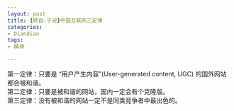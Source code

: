 ```yaml
---
layout: post
title: {转自:子说}中国互联网三定律
categories:
- Diandian
tags:
- 精神

---
```

第一定律：只要是 “用户产生内容”(User-generated content, UGC) 的国外网站都会被和谐。
<br />第二定律：只要是被和谐的网站，国内一定会有个克隆版。
<br />第三定律：没有被和谐的网站一定不是同类竞争者中最出色的。